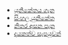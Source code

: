 - [යුනිකේතය ගැන](unicode.md)
- [සිංහල යුනිකේත](sinhala-unicode.md)
- [නිතර අසන පැන](faq.md)
- [දායකත්ව සැපයූවන්](contributors.md)
